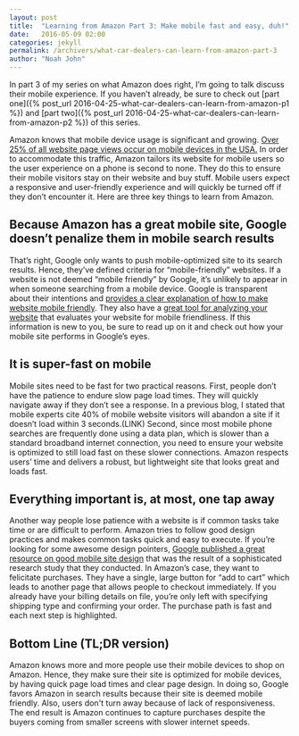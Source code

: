 ```yaml
---
layout: post
title:  "Learning from Amazon Part 3: Make mobile fast and easy, duh!"
date:   2016-05-09 02:00
categories: jekyll
permalink: /archivers/what-car-dealers-can-learn-from-amazon-part-3
author: "Noah John"
---
```


In part 3 of my series on what Amazon does right, I’m going to talk discuss their mobile experience. If you haven’t already, be sure to check out [part one]({% post_url 2016-04-25-what-car-dealers-can-learn-from-amazon-p1 %}) and [part two]({% post_url 2016-04-25-what-car-dealers-can-learn-from-amazon-p2 %}) of this series.

Amazon knows that mobile device usage is significant and growing. [Over 25% of all website page views occur on mobile devices in the USA.][statista] In order to accommodate this traffic, Amazon tailors its website for mobile users so the user experience on a phone is second to none. They do this to ensure their mobile visitors stay on their website and buy stuff. Mobile users expect a responsive and user-friendly experience and will quickly be turned off if they don’t encounter it. Here are three key things to learn from Amazon.

## Because Amazon has a great mobile site, Google doesn’t penalize them in mobile search results

That’s right, Google only wants to push mobile-optimized site to its search results. Hence, they’ve defined criteria for “mobile-friendly” websites. If a website is not deemed “mobile friendly” by Google, it’s unlikely to appear in when someone searching from a mobile device. Google is transparent about their intentions and [provides a clear explanation of how to make website mobile friendly][google-mobile-info]. They also have a [great tool for analyzing your website][mobile-tester] that evaluates your website for mobile friendliness. If this information is new to you, be sure to read up on it and check out how your mobile site performs in Google’s eyes.

## It is super-fast on mobile

Mobile sites need to be fast for two practical reasons. First, people don’t have the patience to endure slow page load times. They will quickly navigate away if they don’t see a response. In a previous blog, I stated that mobile experts cite 40% of mobile website visitors will abandon a site if it doesn’t load within 3 seconds.(LINK) Second, since most mobile phone searches are frequently done using a data plan, which is slower than a standard broadband internet connection, you need to ensure your website is optimized to still load fast on these slower connections.  Amazon respects users’ time and delivers a robust, but lightweight site that looks great and loads fast.

## Everything important is, at most, one tap away

Another way people lose patience with a website is if common tasks take time or are difficult to perform. Amazon tries to follow good design practices and makes common tasks quick and easy to execute. If you’re looking for some awesome design pointers, [Google published a great resource on good mobile site design][google-mobile-design] that was the result of a sophisticated research study that they conducted. In Amazon’s case, they want to felicitate purchases. They have a single, large button for “add to cart” which leads to another page that allows people to checkout immediately. If you already have your billing details on file, you’re only left with specifying shipping type and confirming your order. The purchase path is fast and each next step is highlighted.

## Bottom Line (TL;DR version)

Amazon knows more and more people use their mobile devices to shop on Amazon. Hence, they make sure their site is optimized for mobile devices, by having quick page load times and clear page design. In doing so, Google favors Amazon in search results because their site is deemed mobile friendly. Also, users don't turn away because of lack of responsiveness. The end result is Amazon continues to capture purchases despite the buyers coming from 
smaller screens with slower internet speeds.

[statista]: http://www.statista.com/statistics/430830/share-of-mobile-internet-traffic-countries/
[google-mobile-info]: https://developers.google.com/webmasters/mobile-sites/get-started
[mobile-tester]: https://www.google.com/webmasters/tools/mobile-friendly/
[google-mobile-design]: https://developers.google.com/web/fundamentals/getting-started/principles/
	